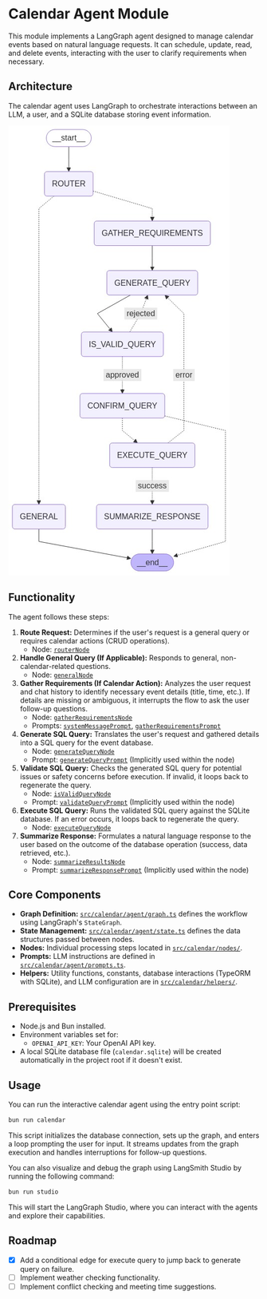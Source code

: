 # Calendar Agent Module

This module implements a LangGraph agent designed to manage calendar events based on natural language requests. It can schedule, update, read, and delete events, interacting with the user to clarify requirements when necessary.

## Architecture

The calendar agent uses LangGraph to orchestrate interactions between an LLM, a user, and a SQLite database storing event information.

![Calendar Agent Architecture](/src/calendar/assets/graph.png)

## Functionality

The agent follows these steps:

1.  **Route Request:** Determines if the user's request is a general query or requires calendar actions (CRUD operations).
    *   Node: [`routerNode`](/src/calendar/nodes/router.ts)
2.  **Handle General Query (If Applicable):** Responds to general, non-calendar-related questions.
    *   Node: [`generalNode`](/src/calendar/nodes/general.ts)
3.  **Gather Requirements (If Calendar Action):** Analyzes the user request and chat history to identify necessary event details (title, time, etc.). If details are missing or ambiguous, it interrupts the flow to ask the user follow-up questions.
    *   Node: [`gatherRequirementsNode`](/src/calendar/nodes/gather-requirements.ts)
    *   Prompts: [`systemMessagePrompt`](/src/calendar/agent/prompts.ts), [`gatherRequirementsPrompt`](/src/calendar/agent/prompts.ts)
4.  **Generate SQL Query:** Translates the user's request and gathered details into a SQL query for the event database.
    *   Node: [`generateQueryNode`](/src/calendar/nodes/generate-query.ts)
    *   Prompt: [`generateQueryPrompt`](/src/calendar/agent/prompts.ts) (Implicitly used within the node)
5.  **Validate SQL Query:** Checks the generated SQL query for potential issues or safety concerns before execution. If invalid, it loops back to regenerate the query.
    *   Node: [`isValidQueryNode`](/src/calendar/nodes/is-valid-query.ts)
    *   Prompt: [`validateQueryPrompt`](/src/calendar/agent/prompts.ts) (Implicitly used within the node)
6.  **Execute SQL Query:** Runs the validated SQL query against the SQLite database. If an error occurs, it loops back to regenerate the query.
    *   Node: [`executeQueryNode`](/src/calendar/nodes/execute-query.ts)
7.  **Summarize Response:** Formulates a natural language response to the user based on the outcome of the database operation (success, data retrieved, etc.).
    *   Node: [`summarizeResultsNode`](/src/calendar/nodes/summarize-results.ts)
    *   Prompt: [`summarizeResponsePrompt`](/src/calendar/agent/prompts.ts) (Implicitly used within the node)

## Core Components

*   **Graph Definition:** [`src/calendar/agent/graph.ts`](/src/calendar/agent/graph.ts) defines the workflow using LangGraph's `StateGraph`.
*   **State Management:** [`src/calendar/agent/state.ts`](/src/calendar/agent/state.ts) defines the data structures passed between nodes.
*   **Nodes:** Individual processing steps located in [`src/calendar/nodes/`](/src/calendar/nodes).
*   **Prompts:** LLM instructions are defined in [`src/calendar/agent/prompts.ts`](/src/calendar/agent/prompts.ts).
*   **Helpers:** Utility functions, constants, database interactions (TypeORM with SQLite), and LLM configuration are in [`src/calendar/helpers/`](/src/calendar/helpers).

## Prerequisites

*   Node.js and Bun installed.
*   Environment variables set for:
    *   `OPENAI_API_KEY`: Your OpenAI API key.
*   A local SQLite database file (`calendar.sqlite`) will be created automatically in the project root if it doesn't exist.

## Usage

You can run the interactive calendar agent using the entry point script:

```bash
bun run calendar
```

This script initializes the database connection, sets up the graph, and enters a loop prompting the user for input. It streams updates from the graph execution and handles interruptions for follow-up questions.


You can also visualize and debug the graph using LangSmith Studio by running the following command:

```bash
bun run studio
```
This will start the LangGraph Studio, where you can interact with the agents and explore their capabilities.

## Roadmap

*   [x] Add a conditional edge for execute query to jump back to generate query on failure.
*   [ ] Implement weather checking functionality.
*   [ ] Implement conflict checking and meeting time suggestions.